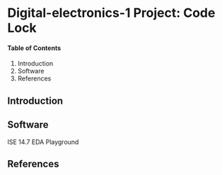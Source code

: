# Digital-electronics-1 Project: Code Lock

#### Table of Contents

1. Introduction <br/>
2. Software <br/>
3. References <br/>


## Introduction

## Software
ISE 14.7
EDA Playground
## References
